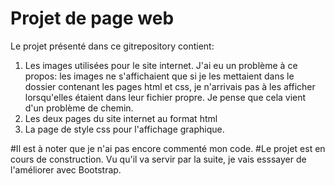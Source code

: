 # Projet de page web 

Le projet présenté dans ce gitrepository contient: 
1. Les images utilisées pour le site internet. J'ai eu un problème à ce propos: les images ne s'affichaient que si je les mettaient dans le dossier contenant les pages html et css, je n'arrivais pas à les afficher lorsqu'elles étaient dans leur fichier propre. Je pense que cela vient d'un problème de chemin. 
2. Les deux pages du site internet au format html
3. La page de style css pour l'affichage graphique. 

#Il est à noter que je n'ai pas encore commenté mon code. 
#Le projet est en cours de construction. Vu qu'il va servir par la suite, je vais esssayer de l'améliorer avec Bootstrap. 
